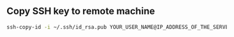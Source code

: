 ## Copy SSH key to remote machine

```bash
ssh-copy-id -i ~/.ssh/id_rsa.pub YOUR_USER_NAME@IP_ADDRESS_OF_THE_SERVER
``` 
